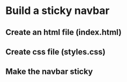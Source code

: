 # Build a sticky navbar

## Create an html file (index.html)

## Create css file (styles.css)

## Make the navbar sticky